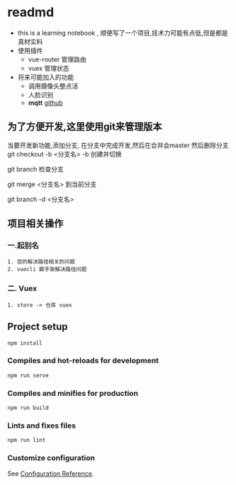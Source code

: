 # readmd

- this is a learning notebook , 顺便写了一个项目,技术力可能有点低,但是都是真材实料
- 使用插件
  - vue-router 管理路由
  - vuex 管理状态
- 将来可能加入的功能
  - 调用摄像头整点活
  - 人脸识别
  - **mqtt** [github](https://github.com/ZoZoHong)

## 为了方便开发,这里使用git来管理版本

当要开发新功能,添加分支, 在分支中完成开发,然后在合并会master 然后删除分支
git checkout -b <分支名>
-b 创建并切换

git branch 检查分支

git merge <分支名> 到当前分支

git branch -d <分支名>

## 项目相关操作

### 一.起别名

    1. 目的解决路径相关的问题
    2. vuecli 脚手架解决路径问题

### 二. Vuex

    1. store -> 仓库 vuex

## Project setup

```
npm install
```

### Compiles and hot-reloads for development

```
npm run serve
```

### Compiles and minifies for production

```
npm run build
```

### Lints and fixes files

```
npm run lint

```

### Customize configuration

See [Configuration Reference](https://cli.vuejs.org/config/).
